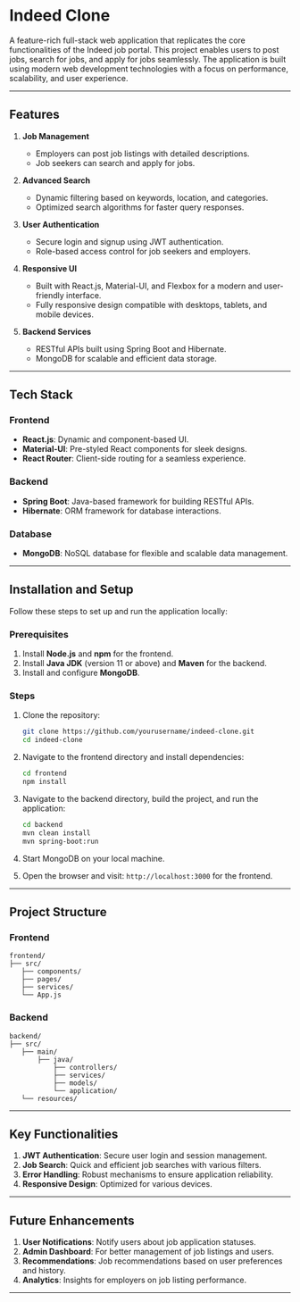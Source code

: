 # Indeed Clone

A feature-rich full-stack web application that replicates the core functionalities of the Indeed job portal. This project enables users to post jobs, search for jobs, and apply for jobs seamlessly. The application is built using modern web development technologies with a focus on performance, scalability, and user experience.

---

## Features

1. **Job Management**

   - Employers can post job listings with detailed descriptions.
   - Job seekers can search and apply for jobs.

2. **Advanced Search**

   - Dynamic filtering based on keywords, location, and categories.
   - Optimized search algorithms for faster query responses.

3. **User Authentication**

   - Secure login and signup using JWT authentication.
   - Role-based access control for job seekers and employers.

4. **Responsive UI**

   - Built with React.js, Material-UI, and Flexbox for a modern and user-friendly interface.
   - Fully responsive design compatible with desktops, tablets, and mobile devices.

5. **Backend Services**

   - RESTful APIs built using Spring Boot and Hibernate.
   - MongoDB for scalable and efficient data storage.

---

## Tech Stack

### Frontend

- **React.js**: Dynamic and component-based UI.
- **Material-UI**: Pre-styled React components for sleek designs.
- **React Router**: Client-side routing for a seamless experience.

### Backend

- **Spring Boot**: Java-based framework for building RESTful APIs.
- **Hibernate**: ORM framework for database interactions.

### Database

- **MongoDB**: NoSQL database for flexible and scalable data management.

---

## Installation and Setup

Follow these steps to set up and run the application locally:

### Prerequisites

1. Install **Node.js** and **npm** for the frontend.
2. Install **Java JDK** (version 11 or above) and **Maven** for the backend.
3. Install and configure **MongoDB**.

### Steps

1. Clone the repository:

   ```bash
   git clone https://github.com/yourusername/indeed-clone.git
   cd indeed-clone
   ```

2. Navigate to the frontend directory and install dependencies:

   ```bash
   cd frontend
   npm install
   ```

3. Navigate to the backend directory, build the project, and run the application:

   ```bash
   cd backend
   mvn clean install
   mvn spring-boot:run
   ```

4. Start MongoDB on your local machine.

5. Open the browser and visit: `http://localhost:3000` for the frontend.

---

## Project Structure

### Frontend

```
frontend/
├── src/
   ├── components/
   ├── pages/
   ├── services/
   └── App.js
```

### Backend

```
backend/
├── src/
   ├── main/
       ├── java/
           ├── controllers/
           ├── services/
           ├── models/
           └── application/
   └── resources/
```

---

## Key Functionalities

1. **JWT Authentication**: Secure user login and session management.
2. **Job Search**: Quick and efficient job searches with various filters.
3. **Error Handling**: Robust mechanisms to ensure application reliability.
4. **Responsive Design**: Optimized for various devices.

---

## Future Enhancements

1. **User Notifications**: Notify users about job application statuses.
2. **Admin Dashboard**: For better management of job listings and users.
3. **Recommendations**: Job recommendations based on user preferences and history.
4. **Analytics**: Insights for employers on job listing performance.

---
